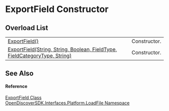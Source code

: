 # ExportField Constructor


## Overload List
<table>
<tr>
<td><a href="30462faf-a9f8-e462-a6e7-91b394ea02b9">ExportField()</a></td>
<td>Constructor.</td></tr>
<tr>
<td><a href="7ca1195a-548f-c17c-3c1b-40316a74e242">ExportField(String, String, Boolean, FieldType, FieldCategoryType, String)</a></td>
<td>Constructor.</td></tr>
</table>

## See Also


#### Reference
<a href="14b346a1-a63a-760e-7764-a96fc4a66bf3">ExportField Class</a>  
<a href="64ba929d-e4db-0192-acbb-9e65aff4a599">OpenDiscoverSDK.Interfaces.Platform.LoadFile Namespace</a>  
